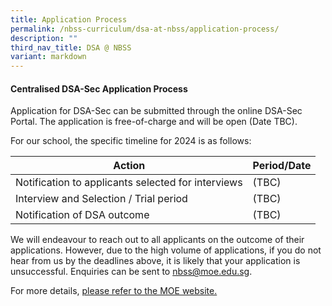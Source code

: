 ```yaml
---
title: Application Process
permalink: /nbss-curriculum/dsa-at-nbss/application-process/
description: ""
third_nav_title: DSA @ NBSS
variant: markdown
---
```

#### Centralised DSA-Sec Application Process

Application for DSA-Sec can be submitted through the online DSA-Sec Portal. The application is free-of-charge and will be open (Date TBC). 

For our school, the specific timeline for 2024 is as follows:

| Action | Period/Date | 
| -------- | -------- | 
| Notification to applicants selected for interviews | (TBC)    | 
| Interview and Selection / Trial period | (TBC)    | 
| Notification of DSA outcome | (TBC)     | 

We will endeavour to reach out to all applicants on the outcome of their applications. However, due to the high volume of applications, if you do not hear from us by the deadlines above, it is likely that your application is unsuccessful. Enquiries can be sent to nbss@moe.edu.sg.

For more details, [please refer to the MOE website.](http://www.moe.gov.sg/dsa-sec)